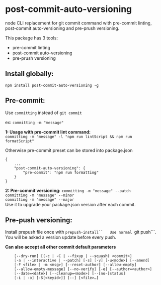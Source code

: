 # post-commit-auto-versioning
node CLI replacement for git commit command with pre-commit linting, post-commit auto-versioning and pre-prush versioning.

This package has 3 tools:
- pre-commit linting
- post-commit auto-versioning 
- pre-prush versioning


## Install globally:   
```npm install post-commit-auto-versioning -g```  


## Pre-commit:
Use ```committing``` instead of ```git commit```  

ex: ```committing -m "message"```

**1: Usage with pre-commit lint command:**   
```committing -m "message" -l "npm run lintScript && npm run formatScript"```  

Otherwise pre-commit preset can be stored into package.json
```
{
	...
	"post-commit-auto-versioning": {
		"pre-commit": "npm run formatting"
	}
}
```

**2: Pre-commit versioning:**
```committing -m "message" --patch```  
```committing -m "message" --minor```   
```committing -m "message" --major```     
Use it to upgrade your package.json version after each commit.  


## Pre-push versioning:
Install prepush file once with ```prepush-install``  
Use normal ```git push```. You will be asked a version update before every push.  


**Can also accept all other commit default parameters**  
```
	[--dry-run] [(-c | -C | --fixup | --squash) <commit>]
	[-a | --interactive | --patch] [-s] [-v] [-u<mode>] [--amend]
	[-F <file> | -m <msg>] [--reset-author] [--allow-empty]
	[--allow-empty-message] [--no-verify] [-e] [--author=<author>]
	[--date=<date>] [--cleanup=<mode>] [--[no-]status]
	[-i | -o] [-S[<keyid>]] [--] [<file>…​]
```